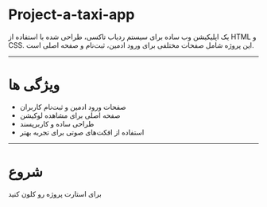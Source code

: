 # Project-a-taxi-app

یک اپلیکیشن وب ساده برای سیستم ردیاب تاکسی، طراحی شده با استفاده از HTML و CSS. این پروژه شامل صفحات مختلفی برای ورود ادمین، ثبت‌نام و صفحه اصلی است.

---

# ویژگی ها
- صفحات ورود ادمین و ثبت‌نام کاربران
- صفحه اصلی برای مشاهده لوکیشن
- طراحی ساده و کاربرپسند
- استفاده از افکت‌های صوتی برای تجربه بهتر


---

# شروع
برای استارت پروژه رو کلون کنید
